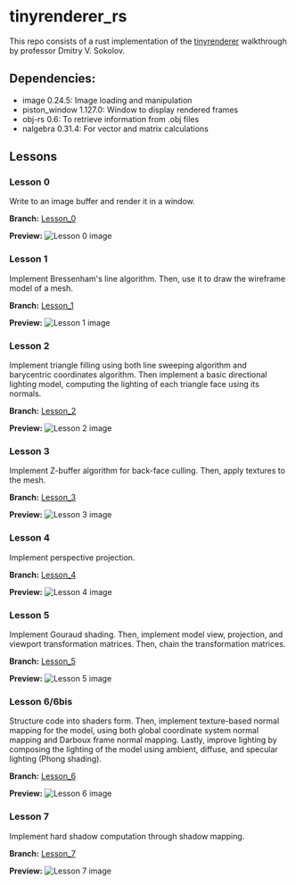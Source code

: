 # tinyrenderer_rs
This repo consists of a rust implementation of the [tinyrenderer](https://github.com/ssloy/tinyrenderer) walkthrough by professor Dmitry V. Sokolov.

## Dependencies:
- image 0.24.5: Image loading and manipulation
- piston_window 1.127.0: Window to display rendered frames 
- obj-rs 0.6: To retrieve information from .obj files
- nalgebra 0.31.4: For vector and matrix calculations

## Lessons

### Lesson 0
Write to an image buffer and render it in a window.

**Branch:** [Lesson_0](https://github.com/ema2159/tinyrenderer_rs/tree/Lesson_0)

**Preview:**
![Lesson 0 image](./imgs/lesson0.png)
### Lesson 1
Implement Bressenham's line algorithm. Then, use it to draw the wireframe model of a mesh.

**Branch:** [Lesson_1](https://github.com/ema2159/tinyrenderer_rs/tree/Lesson_1)

**Preview:**
![Lesson 1 image](./imgs/lesson1.png)

### Lesson 2
Implement triangle filling using both line sweeping algorithm and barycentric coordinates algorithm. Then implement a basic directional lighting model, computing the lighting of each triangle face using its normals.

**Branch:** [Lesson_2](https://github.com/ema2159/tinyrenderer_rs/tree/Lesson_2)

**Preview:**
![Lesson 2 image](./imgs/lesson2.png)

### Lesson 3
Implement Z-buffer algorithm for back-face culling. Then, apply textures to the mesh. 

**Branch:** [Lesson_3](https://github.com/ema2159/tinyrenderer_rs/tree/Lesson_3)

**Preview:**
![Lesson 3 image](./imgs/lesson3.png)

### Lesson 4
Implement perspective projection.

**Branch:** [Lesson_4](https://github.com/ema2159/tinyrenderer_rs/tree/Lesson_4)

**Preview:**
![Lesson 4 image](./imgs/lesson4.png)

### Lesson 5
Implement Gouraud shading. Then, implement model view, projection, and viewport transformation matrices. Then, chain the transformation matrices.

**Branch:** [Lesson_5](https://github.com/ema2159/tinyrenderer_rs/tree/Lesson_5)

**Preview:**
![Lesson 5 image](./imgs/lesson5.png)

### Lesson 6/6bis
Structure code into shaders form. Then, implement texture-based normal mapping for the model, using both global coordinate system normal mapping and Darboux frame normal mapping. Lastly, improve lighting by composing the lighting of the model using ambient, diffuse, and specular lighting (Phong shading).

**Branch:** [Lesson_6](https://github.com/ema2159/tinyrenderer_rs/tree/Lesson_6)

**Preview:**
![Lesson 6 image](./imgs/lesson6.png)

### Lesson 7
Implement hard shadow computation through shadow mapping.

**Branch:** [Lesson_7](https://github.com/ema2159/tinyrenderer_rs/tree/Lesson_7)

**Preview:**
![Lesson 7 image](./imgs/lesson7.png)

